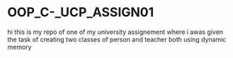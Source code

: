 # OOP_C-_UCP_ASSIGN01
hi this is my repo of one of my university assignement where i awas given the task of creating two classes of person and teacher both using dynamic memory
